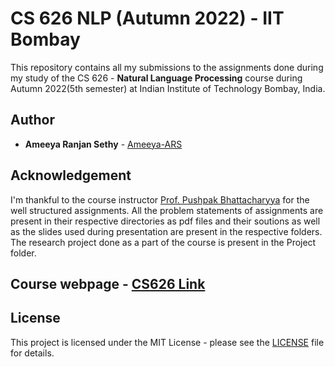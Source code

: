# CS 626 NLP (Autumn 2022) - IIT Bombay

This repository contains all my submissions to the assignments done during my study of the CS 626 - **Natural Language Processing** course during Autumn 2022(5th semester) at Indian Institute of Technology Bombay, India.

## Author

* **Ameeya Ranjan Sethy** - [Ameeya-ARS](https://github.com/Ameeya-ARS)

## Acknowledgement

I'm thankful to the course instructor [Prof. Pushpak Bhattacharyya](<https://www.cse.iitb.ac.in/~pb/>) for the well structured assignments. All the problem statements of assignments are present in their respective directories as pdf files and their soutions as well as the slides used during presentation are present in the respective folders. The research project done as a part of the course is present in the Project folder.

## Course webpage - [CS626 Link](<https://www.cse.iitb.ac.in/~cs626/2022/>)

## License

This project is licensed under the MIT License - please see the [LICENSE](LICENSE) file for details.
